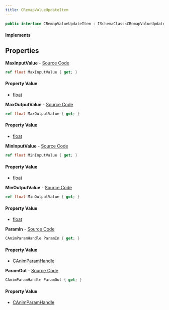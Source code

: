 ```yaml
---
title: CRemapValueUpdateItem
---
```


```csharp
public interface CRemapValueUpdateItem : ISchemaClass<CRemapValueUpdateItem>, ISchemaField, ISchemaClass, INativeHandle
```

#### Implements

## Properties

**MaxInputValue** - [Source Code](https://github.com/swiftly-solution/swiftlys2/blob/main/managed/src/SwiftlyS2.Generated/Schemas/Interfaces/CRemapValueUpdateItem.cs#L22)

```csharp
ref float MaxInputValue { get; }
```

#### Property Value

- [float](https://learn.microsoft.com/dotnet/api/system.single)

**MaxOutputValue** - [Source Code](https://github.com/swiftly-solution/swiftlys2/blob/main/managed/src/SwiftlyS2.Generated/Schemas/Interfaces/CRemapValueUpdateItem.cs#L26)

```csharp
ref float MaxOutputValue { get; }
```

#### Property Value

- [float](https://learn.microsoft.com/dotnet/api/system.single)

**MinInputValue** - [Source Code](https://github.com/swiftly-solution/swiftlys2/blob/main/managed/src/SwiftlyS2.Generated/Schemas/Interfaces/CRemapValueUpdateItem.cs#L20)

```csharp
ref float MinInputValue { get; }
```

#### Property Value

- [float](https://learn.microsoft.com/dotnet/api/system.single)

**MinOutputValue** - [Source Code](https://github.com/swiftly-solution/swiftlys2/blob/main/managed/src/SwiftlyS2.Generated/Schemas/Interfaces/CRemapValueUpdateItem.cs#L24)

```csharp
ref float MinOutputValue { get; }
```

#### Property Value

- [float](https://learn.microsoft.com/dotnet/api/system.single)

**ParamIn** - [Source Code](https://github.com/swiftly-solution/swiftlys2/blob/main/managed/src/SwiftlyS2.Generated/Schemas/Interfaces/CRemapValueUpdateItem.cs#L16)

```csharp
CAnimParamHandle ParamIn { get; }
```

#### Property Value

- [CAnimParamHandle](/docs/api/shared/schemadefinitions/canimparamhandle)

**ParamOut** - [Source Code](https://github.com/swiftly-solution/swiftlys2/blob/main/managed/src/SwiftlyS2.Generated/Schemas/Interfaces/CRemapValueUpdateItem.cs#L18)

```csharp
CAnimParamHandle ParamOut { get; }
```

#### Property Value

- [CAnimParamHandle](/docs/api/shared/schemadefinitions/canimparamhandle)

